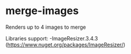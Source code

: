 merge-images
============
Renders up to 4 images to merge

Libraries support: 
   -ImageResizer.3.4.3 (https://www.nuget.org/packages/ImageResizer/)
